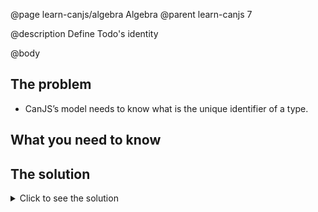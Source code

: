 @page learn-canjs/algebra Algebra
@parent learn-canjs 7

@description Define Todo's identity

@body


## The problem

- CanJS’s model needs to know what is the unique identifier of a type.

## What you need to know



## The solution

<details>
<summary>Click to see the solution</summary>

Update _models/todo.js_ to the following:

@sourceref ./todo.js
@highlight 5,only

</details>
